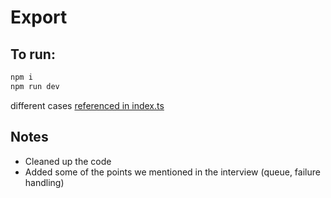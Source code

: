 # Export 

## To run:
```bash
npm i
npm run dev
```

different cases [referenced in index.ts](https://github.com/MoSattler/exporter/blob/main/src/index.ts#L46-L53)

## Notes

- Cleaned up the code
- Added some of the points we mentioned in the interview (queue, failure handling)